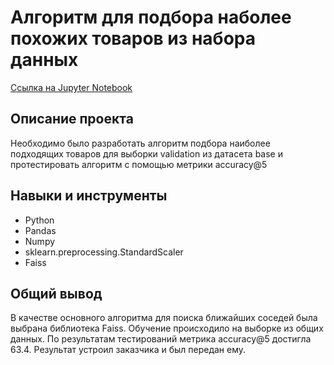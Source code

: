 # Алгоритм для подбора наболее похожих товаров из набора данных
[Ссылка на Jupyter Notebook](https://github.com/iashorokhov/Completed-ML-projects/blob/master/%D0%9F%D0%BE%D0%B4%D0%B1%D0%BE%D1%80%20%D0%BD%D0%B0%D0%B8%D0%B1%D0%BE%D0%BB%D0%B5%D0%B5%20%D0%BF%D0%BE%D1%85%D0%BE%D0%B6%D0%B8%D1%85%20%D1%82%D0%BE%D0%B2%D0%B0%D1%80%D0%BE%D0%B2/%D0%90%D0%BB%D0%B3%D0%BE%D1%80%D0%B8%D1%82%D0%BC%20%D0%B4%D0%BB%D1%8F%20%D0%BC%D0%B5%D1%82%D1%87%D0%B8%D0%BD%D0%B3%D0%B0%20%D1%82%D0%BE%D0%B2%D0%B0%D1%80%D0%BE%D0%B2.ipynb)
## Описание проекта
Необходимо было разработать алгоритм подбора наиболее подходящих товаров для выборки validation из датасета base и протестировать алгоритм с помощью метрики accuracy@5
## Навыки и инструменты
- Python
- Pandas
- Numpy
- sklearn.preprocessing.StandardScaler
- Faiss
## Общий вывод
В качестве основного алгоритма для поиска ближайших соседей была выбрана библиотека Faiss. Обучение происходило на выборке из общих данных. По результатам тестирований метрика accuracy@5 достигла 63.4. Результат устроил заказчика и был передан ему. 
